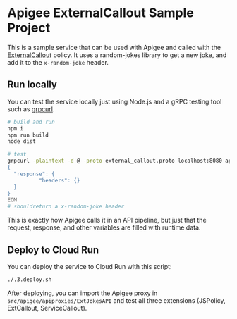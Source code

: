 # Apigee ExternalCallout Sample Project
This is a sample service that can be used with Apigee and called with the [ExternalCallout](https://cloud.google.com/apigee/docs/api-platform/reference/policies/external-callout-policy) policy. It uses a random-jokes library to get a new joke, and add it to the `x-random-joke` header. 

## Run locally
You can test the service locally just using Node.js and a gRPC testing tool such as [grpcurl](https://github.com/fullstorydev/grpcurl).

```sh
# build and run
npm i
npm run build
node dist

# test
grpcurl -plaintext -d @ -proto external_callout.proto localhost:8080 apigee.ExternalCalloutService/ProcessMessage  <<EOM
{
  "response": {
          "headers": {}
  }
}
EOM
# shouldreturn a x-random-joke header
```

This is exactly how Apigee calls it in an API pipeline, but just that the request, response, and other variables are filled with runtime data.

## Deploy to Cloud Run
You can deploy the service to Cloud Run with this script:

```sh
./.3.deploy.sh
```

After deploying, you can import the Apigee proxy in `src/apigee/apiproxies/ExtJokesAPI` and test all three extensions (JSPolicy, ExtCallout, ServiceCallout).